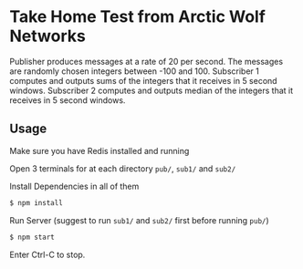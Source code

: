 # Take Home Test from Arctic Wolf Networks

Publisher produces messages at a rate of 20 per second. The messages are randomly chosen integers between -100 and 100.
Subscriber 1 computes and outputs sums of the integers that it receives in 5 second windows.
Subscriber 2 computes and outputs median of the integers that it receives in 5 second windows.

## Usage

Make sure you have Redis installed and running

Open 3 terminals for at each directory `pub/`, `sub1/` and `sub2/`

Install Dependencies in all of them

```sh
$ npm install
```

Run Server (suggest to run `sub1/` and `sub2/` first before running `pub/`)

```sh
$ npm start
```

Enter Ctrl-C to stop.
